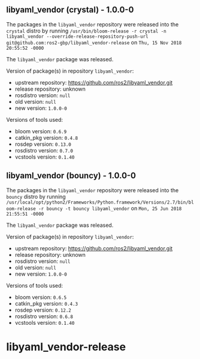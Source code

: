 ## libyaml_vendor (crystal) - 1.0.0-0

The packages in the `libyaml_vendor` repository were released into the `crystal` distro by running `/usr/bin/bloom-release -r crystal -n libyaml_vendor --override-release-repository-push-url git@github.com:ros2-gbp/libyaml_vendor-release` on `Thu, 15 Nov 2018 20:55:52 -0000`

The `libyaml_vendor` package was released.

Version of package(s) in repository `libyaml_vendor`:

- upstream repository: https://github.com/ros2/libyaml_vendor.git
- release repository: unknown
- rosdistro version: `null`
- old version: `null`
- new version: `1.0.0-0`

Versions of tools used:

- bloom version: `0.6.9`
- catkin_pkg version: `0.4.8`
- rosdep version: `0.13.0`
- rosdistro version: `0.7.0`
- vcstools version: `0.1.40`


## libyaml_vendor (bouncy) - 1.0.0-0

The packages in the `libyaml_vendor` repository were released into the `bouncy` distro by running `/usr/local/opt/python2/Frameworks/Python.framework/Versions/2.7/bin/bloom-release -r bouncy -t bouncy libyaml_vendor` on `Mon, 25 Jun 2018 21:55:51 -0000`

The `libyaml_vendor` package was released.

Version of package(s) in repository `libyaml_vendor`:

- upstream repository: https://github.com/ros2/libyaml_vendor.git
- release repository: unknown
- rosdistro version: `null`
- old version: `null`
- new version: `1.0.0-0`

Versions of tools used:

- bloom version: `0.6.5`
- catkin_pkg version: `0.4.3`
- rosdep version: `0.12.2`
- rosdistro version: `0.6.8`
- vcstools version: `0.1.40`


# libyaml_vendor-release